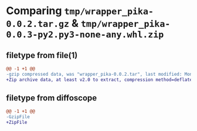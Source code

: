 # Comparing `tmp/wrapper_pika-0.0.2.tar.gz` & `tmp/wrapper_pika-0.0.3-py2.py3-none-any.whl.zip`

## filetype from file(1)

```diff
@@ -1 +1 @@
-gzip compressed data, was "wrapper_pika-0.0.2.tar", last modified: Mon Apr  1 10:19:53 2024, max compression
+Zip archive data, at least v2.0 to extract, compression method=deflate
```

## filetype from diffoscope

```diff
@@ -1 +1 @@
-GzipFile
+ZipFile
```

